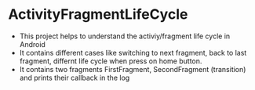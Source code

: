 # ActivityFragmentLifeCycle
* This project helps to understand the activiy/fragment life cycle in Android
* It contains different cases like switching to next fragment, back to last fragment, differnt life cycle when press on home button.
* It contains two fragments FirstFragment, SecondFragment (transition) and prints their callback in the log  
